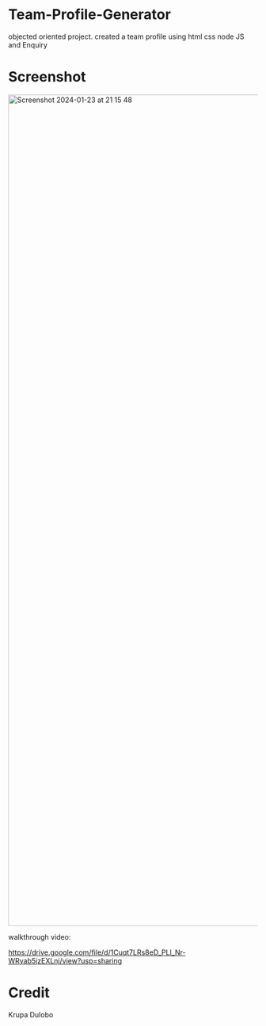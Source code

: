 # Team-Profile-Generator

objected oriented project. created a team profile using html css node JS  and Enquiry


# Screenshot

<img width="1680" alt="Screenshot 2024-01-23 at 21 15 48" src="https://github.com/Thisaintkrupaa/Team-Profile-Generator/assets/115632825/fd446d80-67b8-419a-b7f9-07f0020f1755">


walkthrough video: 

https://drive.google.com/file/d/1Cuqt7LRs8eD_PLl_Nr-WRyab5jzEXLnj/view?usp=sharing


# Credit 

Krupa Dulobo

